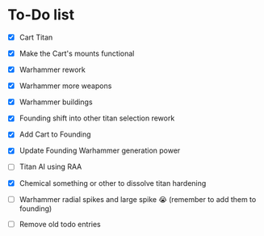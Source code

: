 # To-Do list

- [x] Cart Titan

- [x] Make the Cart's mounts functional

- [x] Warhammer rework

- [x] Warhammer more weapons

- [x] Warhammer buildings

- [x] Founding shift into other titan selection rework

- [x] Add Cart to Founding

- [x] Update Founding Warhammer generation power

- [ ] Titan AI using RAA

- [x] Chemical something or other to dissolve titan hardening

- [ ] Warhammer radial spikes and large spike :sob: (remember to add them to founding)

- [ ] Remove old todo entries
